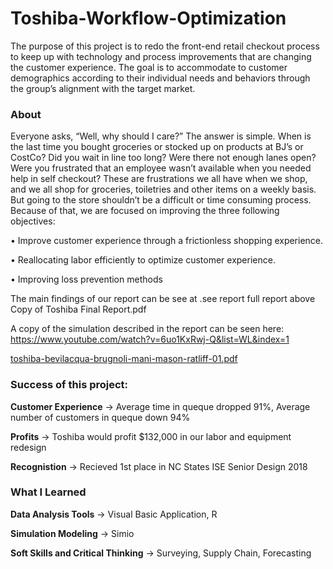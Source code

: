 # Toshiba-Workflow-Optimization

The purpose of this project is to redo the front-end retail checkout process to keep up with technology and process improvements that are changing the customer experience. The goal is to accommodate to customer demographics according to their individual needs and behaviors through the group’s alignment with the target market.

### About
Everyone asks, “Well, why should I care?” The answer is simple. When is the last time you bought groceries or stocked up on products at BJ’s or CostCo? Did you wait in line too long? Were there not enough lanes open? Were you frustrated that an employee wasn’t available when you needed help in self checkout?
These are frustrations we all have when we shop, and we all shop for groceries, toiletries and other items on a weekly basis. But going to the store shouldn’t be a difficult or time consuming process. Because of that, we are focused on improving the three following objectives: 

•	Improve customer experience through a frictionless shopping experience. 

•	Reallocating labor efficiently to optimize customer experience. 

•	Improving loss prevention methods






The main findings of our report can be see at .see report full report above Copy of Toshiba Final Report.pdf


A copy of the simulation described in the report can be seen here: 
https://www.youtube.com/watch?v=6uo1KxRwj-Q&list=WL&index=1


[toshiba-bevilacqua-brugnoli-mani-mason-ratliff-01.pdf](https://github.com/jermason95/Toshiba-Workflow-Optimization/files/6623809/toshiba-bevilacqua-brugnoli-mani-mason-ratliff-01.pdf)



### Success of this project:

**Customer Experience** → Average time in queque dropped 91%, Average number of customers in queque down 94%

**Profits** →  Toshiba would profit $132,000 in our labor and equipment redesign

**Recognistion** →  Recieved 1st place in NC States ISE Senior Design 2018




### What I Learned

**Data Analysis Tools** → Visual Basic Application, R

**Simulation Modeling** → Simio

**Soft Skills and Critical Thinking** → Surveying, Supply Chain, Forecasting

